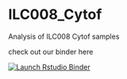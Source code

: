 # ILC008_Cytof
Analysis of ILC008 Cytof samples

check out our binder here
<!-- badges: start -->
[![Launch Rstudio Binder](http://mybinder.org/badge_logo.svg)](https://mybinder.org/v2/gh/RebeccaPPayne/ILC008_Cytof/master?urlpath=rstudio)
<!-- badges: end -->